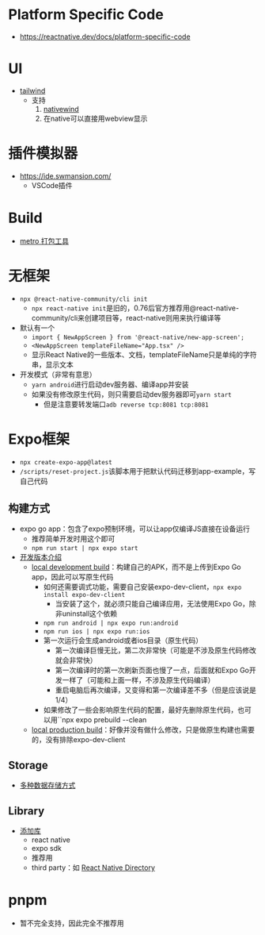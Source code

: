 # Platform Specific Code
- https://reactnative.dev/docs/platform-specific-code

# UI
-  [tailwind](https://docs.expo.dev/guides/tailwind/)
	- 支持
		1. [nativewind](https://www.nativewind.dev/getting-started/installation)
		2. 在native可以直接用webview显示
# 插件模拟器
- https://ide.swmansion.com/
	- VSCode插件
# Build
- [metro 打包工具](https://metrobundler.dev/)


# 无框架
- `npx @react-native-community/cli init`
	- `npx react-native init`是旧的，0.76后官方推荐用@react-native-community/cli来创建项目等，react-native则用来执行编译等
- 默认有一个
	- `import { NewAppScreen } from '@react-native/new-app-screen';`
	- `<NewAppScreen templateFileName="App.tsx" />`
	- 显示React Native的一些版本、文档，templateFileName只是单纯的字符串，显示文本
- 开发模式（非常有意思）
	- `yarn android`进行启动dev服务器、编译app并安装
	- 如果没有修改原生代码，则只需要启动dev服务器即可`yarn start`
		- 但是注意要转发端口`adb reverse tcp:8081 tcp:8081`


# Expo框架 
- `npx create-expo-app@latest`
- `/scripts/reset-project.js`该脚本用于把默认代码迁移到app-example，写自己代码

## 构建方式
- expo go app：包含了expo预制环境，可以让app仅编译JS直接在设备运行
	- 推荐简单开发时用这个即可
	- `npm run start | npx expo start`
- [开发版本介绍](https://docs.expo.dev/develop/development-builds/introduction/)
	- [local development build](https://docs.expo.dev/guides/local-app-development/)：构建自己的APK，而不是上传到Expo Go app，因此可以写原生代码
		- 如何还需要调式功能，需要自己安装expo-dev-client，`npx expo install expo-dev-client`
			- 当安装了这个，就必须只能自己编译应用，无法使用Expo Go，除非uninstall这个依赖
		- `npm run android | npx expo run:android`
		- `npm run ios | npx expo run:ios`
		- 第一次运行会生成android或者ios目录（原生代码）
			- 第一次编译巨慢无比，第二次非常快（可能是不涉及原生代码修改就会非常快）
			- 第一次编译时的第一次刷新页面也慢了一点，后面就和Expo Go开发一样了（可能和上面一样，不涉及原生代码编译）
			- 重启电脑后再次编译，又变得和第一次编译差不多（但是应该说是1/4）
		- 如果修改了一些会影响原生代码的配置，最好先删除原生代码，也可以用``npx expo prebuild --clean
	- [local production build](https://docs.expo.dev/guides/local-app-production/)：好像并没有做什么修改，只是做原生构建也需要的，没有排除expo-dev-client

## Storage
- [多种数据存储方式](https://docs.expo.dev/develop/user-interface/store-data/)
## Library
- [添加库](https://docs.expo.dev/workflow/using-libraries/)
	- react native
	- expo sdk
	- 推荐用
	- third party：如 [React Native Directory](https://reactnative.directory/) 

# pnpm
- 暂不完全支持，因此完全不推荐用